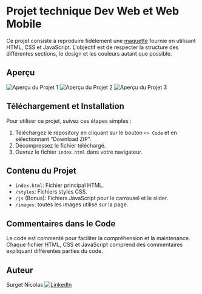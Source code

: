 # Projet technique Dev Web et Web Mobile

Ce projet consiste à reproduire fidèlement une [maquette](https://www.figma.com/proto/VKZtad8vfHGDt12wO3vLmq/Human-Booster---Maquette-Salon-du-Vin?type=design&node-id=0-3&scaling=scale-down-width&page-id=0%3A1&hide-ui=1) fournie
 en utilisant HTML, CSS et JavaScript. L'objectif est de respecter la structure des différentes sections, le design et les couleurs autant que possible.

## Aperçu

![Aperçu du Projet 1](aperçu/Capture-d-ecran-2024-02-21-104503.jpg)
![Aperçu du Projet 2](aperçu/Capture-d-ecran-2024-02-21-105522.jpg)
![Aperçu du Projet 3](aperçu/Capture-d-ecran-2024-02-21-106017.jpg)

## Téléchargement et Installation

Pour utiliser ce projet, suivez ces étapes simples :

1. Téléchargez le repository en cliquant sur le bouton `<> Code` et en sélectionnant "Download ZIP".
2. Décompressez le fichier téléchargé.
3. Ouvrez le fichier `index.html` dans votre navigateur.

## Contenu du Projet

- `index.html`: Fichier principal HTML.
- `/styles`: Fichiers styles CSS.
- `/js` (Bonus): Fichiers JavaScript pour le carrousel et le slider.
- `/images`: toutes les images utilisé sur la page.

## Commentaires dans le Code

Le code est commenté pour faciliter la compréhension et la maintenance. Chaque fichier HTML, CSS et JavaScript comprend des commentaires expliquant différentes parties du code.

## Auteur

Surget Nicolas 
 [![LinkedIn](https://img.shields.io/badge/LinkedIn-0077B5?style=for-the-badge&logo=linkedin&logoColor=white)](https://www.linkedin.com/in/nicolas-surget-94435b281/)
